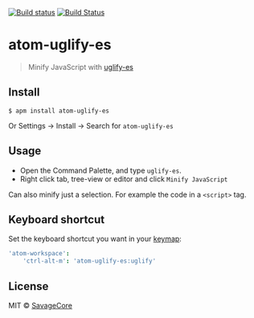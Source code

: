 [![Build status](https://ci.appveyor.com/api/projects/status/xdl3nffcglveivit/branch/master?svg=true)](https://ci.appveyor.com/project/SavageCore/atom-uglify-es/branch/master) [![Build Status](https://travis-ci.org/SavageCore/atom-uglify-es.svg?branch=master)](https://travis-ci.org/SavageCore/atom-uglify-es)

# atom-uglify-es

> Minify JavaScript with [uglify-es](https://www.npmjs.com/package/uglify-es)

## Install

    $ apm install atom-uglify-es

Or Settings → Install → Search for `atom-uglify-es`

## Usage

* Open the Command Palette, and type `uglify-es`.
* Right click tab, tree-view or editor and click `Minify JavaScript`


Can also minify just a selection. For example the code in a `<script>` tag.

## Keyboard shortcut

Set the keyboard shortcut you want in your [keymap](http://flight-manual.atom.io/using-atom/sections/basic-customization/#customizing-keybindings):

```cson
'atom-workspace':
	'ctrl-alt-m': 'atom-uglify-es:uglify'
```

## License

MIT © [SavageCore](https://savagecore.eu)
